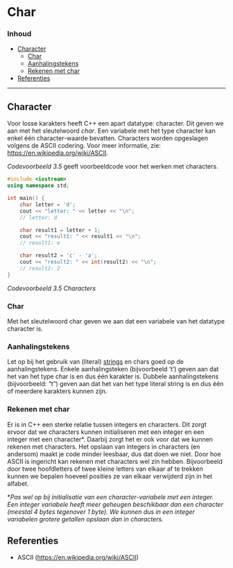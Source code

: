 # Char [](title-id) <!-- omit in toc -->

### Inhoud[](toc-id) <!-- omit in toc -->
- [Character](#character)
  - [Char](#char)
  - [Aanhalingstekens](#aanhalingstekens)
  - [Rekenen met char](#rekenen-met-char)
- [Referenties](#referenties)

---

## Character
Voor losse karakters heeft C++ een apart datatype: character. Dit geven we aan met het sleutelwoord *char*. Een variabele met het type character kan enkel één character-waarde bevatten. Characters worden opgeslagen volgens de ASCII codering. Voor meer informatie, zie: https://en.wikipedia.org/wiki/ASCII.

*Codevoorbeeld 3.5* geeft voorbeeldcode voor het werken met characters.

```c++
#include <iostream>
using namespace std;

int main() {
    char letter = 'd';
    cout << "letter: " << letter << "\n";
    // letter: d

    char result1 = letter + 1;
    cout << "result1: " << result1 << "\n";
    // result1: e

    char result2 = 'c' - 'a';
    cout << "result2: " << int(result2) << "\n";
    // result2: 2
}
```
*Codevoorbeeld 3.5 Characters*

### Char
Met het sleutelwoord char geven we aan dat een variabele van het datatype character is.

### Aanhalingstekens
Let op bij het gebruik van (literal) [strings](../data-types/string/README.md) en chars goed op de aanhalingstekens. Enkele aanhalingsteken (bijvoorbeeld ‘t’) geven aan dat het van het type char is en dus één karakter is. Dubbele aanhalingstekens (bijvoorbeeld: “t”) geven aan dat het van het type literal string is en dus één of meerdere karakters kunnen zijn.

### Rekenen met char
Er is in C++ een sterke relatie tussen integers en characters. Dit zorgt ervoor dat we characters kunnen initialiseren met een integer en een integer met een character*. Daarbij zorgt het er ook voor dat we kunnen rekenen met characters. Het opslaan van integers in characters (en andersom) maakt je code minder leesbaar, dus dat doen we niet. Door hoe ASCII is ingericht kan rekenen met characters wel zin hebben. Bijvoorbeeld door twee hoofdletters of twee kleine letters van elkaar af te trekken kunnen we bepalen hoeveel posities ze van elkaar verwijderd zijn in het alfabet.

**Pas wel op bij initialisatie van een character-variabele met een integer. Een integer variabele heeft meer geheugen beschikbaar dan een character (meestal 4 bytes tegenover 1 byte). We kunnen dus in een integer variabelen grotere getallen opslaan dan in characters.*

## Referenties

- ASCII (<https://en.wikipedia.org/wiki/ASCII>)